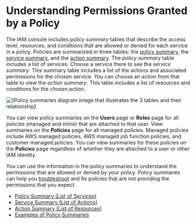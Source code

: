 # Understanding Permissions Granted by a Policy<a name="access_policies_understand"></a>

The IAM console includes *policy summary* tables that describe the access level, resources, and conditions that are allowed or denied for each service in a policy\. Policies are summarized in three tables: the [policy summary](access_policies_understand-policy-summary.md), the [service summary](access_policies_understand-service-summary.md), and the [action summary](access_policies_understand-action-summary.md)\. The *policy summary* table includes a list of services\. Choose a service there to see the *service summary*\. This summary table includes a list of the actions and associated permissions for the chosen service\. You can choose an action from that table to view the *action summary*\. This table includes a list of resources and conditions for the chosen action\. 

![\[Policy summaries diagram image that illustrates the 3 tables and their relationship\]](http://docs.aws.amazon.com/IAM/latest/UserGuide/images/policy_summaries-diagram.png)

You can view policy summaries on the **Users** page or **Roles** page for all policies \(managed and inline\) that are attached to that user\. View summaries on the **Policies** page for all managed policies\. Managed policies include AWS managed policies, AWS managed job function policies, and customer managed policies\. You can view summaries for these policies on the **Policies** page regardless of whether they are attached to a user or other IAM identity\.

You can use the information in the policy summaries to understand the permissions that are allowed or denied by your policy\. Policy summaries can help you [troubleshoot](troubleshoot_policies.md) and fix policies that are not providing the permissions that you expect\.


+ [Policy Summary \(List of Services\)](access_policies_understand-policy-summary.md)
+ [Service Summary \(List of Actions\)](access_policies_understand-service-summary.md)
+ [Action Summary \(List of Resources\)](access_policies_understand-action-summary.md)
+ [Examples of Policy Summaries](access_policies_policy-summary-examples.md)